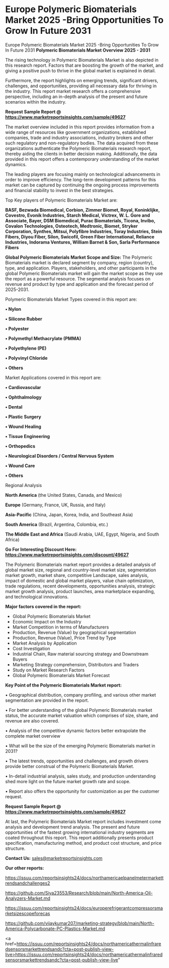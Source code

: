 # Europe Polymeric Biomaterials Market 2025 -Bring Opportunities To Grow In Future 2031
Europe Polymeric Biomaterials Market 2025 -Bring Opportunities To Grow In Future 2031
<Strong> Polymeric Biomaterials Market Overview 2025 - 2031</strong>

The rising technology in Polymeric Biomaterials Market is also depicted in this research report. Factors that are boosting the growth of the market, and giving a positive push to thrive in the global market is explained in detail.

Furthermore, the report highlights on emerging trends, significant drivers, challenges, and opportunities, providing all necessary data for thriving in the industry. This report market research offers a comprehensive perspective, including an in-depth analysis of the present and future scenarios within the industry.

<strong>Request Sample Report @ <a href=https://www.marketreportsinsights.com/sample/49627>https://www.marketreportsinsights.com/sample/49627</a></strong>

The market overview included in this report provides information from a wide range of resources like government organizations, established companies, trade and industry associations, industry brokers and other such regulatory and non-regulatory bodies. The data acquired from these organizations authenticate the Polymeric Biomaterials research report, thereby aiding the clients in better decision making. Additionally, the data provided in this report offers a contemporary understanding of the market dynamics.

The leading players are focusing mainly on technological advancements in order to improve efficiency. The long-term development patterns for this market can be captured by continuing the ongoing process improvements and financial stability to invest in the best strategies.

Top Key players of Polymeric Biomaterials Market are:

<strong>BASF, Bezwada Biomedical, Corbion, Zimmer Biomet, Royal, Koninklijke, Covestro, Evonik Industries, Starch Medical, Victrex, W. L. Gore and Associate, Bayer, DSM Biomedical, Purac Biomaterials, Ticona, Invibo, Covalon Technologies, Osteotech, Medtronic, Biomet, Stryker Corporation, Synthes, Mitsui, Polyfibre Industries, Toray Industries, Stein Fibers, Diyou Fiber, Silon, Swicofil, Green Fiber International, Reliance Industries, Indorama Ventures, William Barnet & Son, Sarla Performance Fibers</strong>

<strong><b>Global Polymeric Biomaterials Market Scope and Size:</b></strong>
The Polymeric Biomaterials market is declared segment by company, region (country), type, and application. Players, stakeholders, and other participants in the global Polymeric Biomaterials market will gain the market scope as they use the report as a powerful resource. The segmental analysis focuses on revenue and product by type and application and the forecast period of 2025-2031.

Polymeric Biomaterials Market Types covered in this report are:

<strong>•  Nylon

•  Silicone Rubber

•  Polyester

•  Polymethyl Methacrylate (PMMA)

•  Polyethylene (PE)

•  Polyvinyl Chloride

•  Others</strong>

Market Applications covered in this report are:

<strong>•  Cardiovascular

•  Ophthalmology

•  Dental

•  Plastic Surgery

•  Wound Healing

•  Tissue Engineering

•  Orthopedics

•  Neurological Disorders / Central Nervous System

•  Wound Care

•  Others</strong> 

Regional Analysis

<strong>North America</strong> (the United States, Canada, and Mexico)

<strong>Europe</strong> (Germany, France, UK, Russia, and Italy)

<strong>Asia-Pacific</strong> (China, Japan, Korea, India, and Southeast Asia)

<strong>South America</strong> (Brazil, Argentina, Colombia, etc.)

<strong>The Middle East and Africa</strong> (Saudi Arabia, UAE, Egypt, Nigeria, and South Africa)

<strong>Go For Interesting Discount Here: <a href=https://www.marketreportsinsights.com/discount/49627>https://www.marketreportsinsights.com/discount/49627</a></strong>

The Polymeric Biomaterials market report provides a detailed analysis of global market size, regional and country-level market size, segmentation market growth, market share, competitive Landscape, sales analysis, impact of domestic and global market players, value chain optimization, trade regulations, recent developments, opportunities analysis, strategic market growth analysis, product launches, area marketplace expanding, and technological innovations.

<strong><b>Major factors covered in the report:</b></strong>
<ul>
  <li>Global Polymeric Biomaterials Market </li>
  <li>Economic Impact on the Industry</li>
  <li>Market Competition in terms of Manufacturers</li>
  <li>Production, Revenue (Value) by geographical segmentation</li>
  <li>Production, Revenue (Value), Price Trend by Type</li>
  <li>Market Analysis by Application</li>
  <li>Cost Investigation</li>
  <li>Industrial Chain, Raw material sourcing strategy and Downstream Buyers</li>
  <li>Marketing Strategy comprehension, Distributors and Traders</li>
  <li>Study on Market Research Factors</li>
  <li>Global Polymeric Biomaterials Market Forecast</li>
</ul>

<strong><b>Key Point of the Polymeric Biomaterials Market report:</b></strong>

• Geographical distribution, company profiling, and various other market segmentation are provided in the report.

• For better understanding of the global Polymeric Biomaterials market status, the accurate market valuation which comprises of size, share, and revenue are also covered.

• Analysis of the competitive dynamic factors better extrapolate the complete market overview

• What will be the size of the emerging Polymeric Biomaterials market in 2031?

• The latest trends, opportunities and challenges, and growth drivers provide better construal of the Polymeric Biomaterials Market.

• In-detail industrial analysis, sales study, and production understanding shed more light on the future market growth rate and scope.

• Report also offers the opportunity for customization as per the customer request.

<strong>Request Sample Report @ <a href=https://www.marketreportsinsights.com/sample/49627>https://www.marketreportsinsights.com/sample/49627</a></strong>

At last, the Polymeric Biomaterials Market report includes investment come analysis and development trend analysis. The present and future opportunities of the fastest growing international industry segments are coated throughout this report. This report additionally presents product specification, manufacturing method, and product cost structure, and price structure.

<strong>Contact Us:</strong>
sales@marketreportsinsights.com

<strong>Our other reports:</strong>

<a href=https://issuu.com/reportsinsights24/docs/northamericaelpanelmetermarkettrendsandchallenges2>https://issuu.com/reportsinsights24/docs/northamericaelpanelmetermarkettrendsandchallenges2</a>

<a href=https://github.com/Siya23553/Research/blob/main/North-America-Oil-Analyzers-Market.md>https://github.com/Siya23553/Research/blob/main/North-America-Oil-Analyzers-Market.md</a>

<a href=https://issuu.com/reportsinsights24/docs/europerefrigerantcompressorsmarketsizescopeforecas>https://issuu.com/reportsinsights24/docs/europerefrigerantcompressorsmarketsizescopeforecas</a>

<a href=https://github.com/vijaykumar207/marketing-strategy/blob/main/North-America-Polycarbonate-PC-Plastics-Market.md>https://github.com/vijaykumar207/marketing-strategy/blob/main/North-America-Polycarbonate-PC-Plastics-Market.md</a>

<a href=https://issuu.com/reportsinsights24/docs/northamericathermalinfraredsensorsmarkettrendsandc?cta=post-publish-view-live>https://issuu.com/reportsinsights24/docs/northamericathermalinfraredsensorsmarkettrendsandc?cta=post-publish-view-live</a>"
